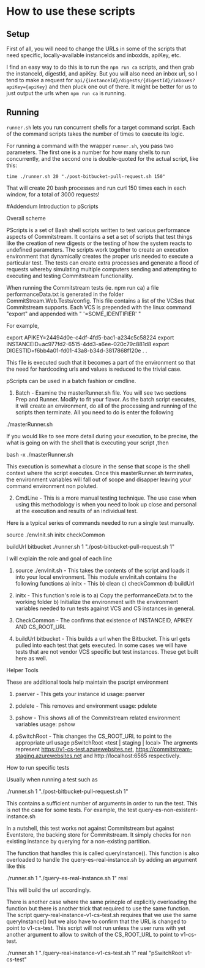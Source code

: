 # How to use these scripts

## Setup
First of all, you will need to change the URLs in some of the scripts that need specific, locally-available instanceIds and inboxIds, apiKey, etc.

I find an easy way to do this is to run the `npm run ca` scripts, and then grab the instanceId, digestId, and apiKey. But you will also need an inbox url, so I tend to make a request for `api/{instanceId}/digests/{digestId}/inboxes?apiKey={apiKey}` and then pluck one out of
there. It might be better for us to just output the urls when `npm run ca` is running.

## Running

`runner.sh` lets you run concurrent shells for a target command script. Each of the command scripts takes the number of times to execute its logic.

For running a command with the wrapper `runner.sh`, you pass two parameters. The first one is a number for how many shells to run concurrently, and the second one is double-quoted for the actual script, like this:

`time ./runner.sh 20 "./post-bitbucket-pull-request.sh 150"`

That will create 20 bash processes and run curl 150 times each in each window, for a total of 3000 requests!



#Addendum
Introduction to pScripts

Overall scheme

PScripts is a set of Bash shell scripts written to test various performance aspects of Commitstream.  It contains a set
a set of scripts that test things like the creation of new digests or the testing of how the system reacts to undefined
parameters.  The scripts work together to create an execution environment that dynamically creates the proper urls needed
to execute a particular test.  The tests can create extra processes and generate a flood of requests whereby simulating
multiple computers sending and attempting to executing and testing Commitstream functionality.

When running the Commitstream tests (ie. npm run ca) a file performanceData.txt is generated in the folder
CommitStream.Web.Tests/config.  This file contains a list of the VCSes that Commitstream supports.  Each VCS is prepended
with the linux command "export" and appended with " '=SOME_IDENTIFIER' "

For example,

export APIKEY=24494d0e-c4df-4fd5-bac1-a234c5c58224
export INSTANCEID=ac977fd2-6515-4dd3-a6ee-020c79c881d8
export DIGESTID=f6bb4a01-fd01-43a8-b34d-3817868f120e
.
.

This file is executed such that it becomes a part of the environment so that the need for hardcoding urls and values is
reduced to the trivial case.


pScripts can be used in a batch fashion or cmdline.

1) Batch - Examine the masterRunner.sh file.  You will see two sections Prep and Runner.  Modify to fit your flavor.  As the
batch script executes, it will create an environment, do all of the processing and running of the scripts then terminate.
All you need to do is enter the following

./masterRunner.sh

If you would like to see more detail during your execution, to be precise, the what is going on with the shell that is
executing your script ,then

bash -x ./masterRunner.sh

This execution is somewhat a closure in the sense that scope is the shell context where the script executes. Once this
masterRunner.sh terminates, the environment variables will fall out of scope and disapper leaving your command
environment non poluted.

2) CmdLine - This is a more manual testing technique.  The use case when using this methodology is when you need to look
up close and personal at the execution and results of an individual test.

Here is a typical series of commands needed to run a single test manually.

source ./envInit.sh
initx
checkCommon

buildUrl bitbucket
./runner.sh 1 "./post-bitbucket-pull-request.sh 1"

I will explain the role and goal of each line

1) source ./envInit.sh - This takes the contents of the script and loads it into your local environment.  This module
  envInit.sh contains the following functions
  a) initx - This
  b) clean
  c) checkCommon
  d) buildUrl

2) initx - This function's role is to
  a) Copy the performanceData.txt to the working folder
  b) Initialize the environment with the environment variables needed to run tests against VCS and CS instances in general.

3) CheckCommon - The confirms that existence of INSTANCEID, APIKEY AND CS_ROOT_URL

4) buildUrl bitbucket - This builds a url when the Bitbucket.  This url gets pulled into each test that gets executed.
  In some cases we will have tests that are not vendor VCS specific but test instances.  These get built here as well.

Helper Tools

These are additional tools help maintain the pscript environment
 1) pserver - This gets your instance id
    usage: pserver

 2) pdelete - This removes and environment
    usage: pdelete <environment variable>

 3) pshow - This shows all of the Commitstream related environment variables
    usage: pshow

 4) pSwitchRoot - This changes the CS_ROOT_URL to point to the appropriate url
    usage pSwitchRoot <test | staging | local>
    The argments represent https://v1-cs-test.azurewebsites.net, https://commitstream-staging.azurewebsites.net and http://localhost:6565
    respectively.

How to run specific tests

Usually when running a test such as

./runner.sh 1 "./post-bitbucket-pull-request.sh 1"

This contains a sufficient number of arguments in order to run the test.  This is not the case for some tests.  For
example, the test query-es-non-existent-instance.sh

In a nutshell, this test works not against Commitstream but against Eventstore, the backing store for Commitstream.
It simply checks for non existing instance by querying for a non-existing partition.

 The function that handles this is called queryInstance().  This function is also overloaded to handle the
 query-es-real-instance.sh by adding an argument like this

 ./runner.sh 1 "./query-es-real-instance.sh 1" real

 This will build the url accordingly.

 There is another case where the same princple of explicitly overloading the function but there is another trick that
 required to use the same function.  The script query-real-instance-v1-cs-test.sh requires that we use the same
 queryInstance() but we also have to confirm that the URL is changed to point to v1-cs-test.  This script will not run
 unless the user runs with yet another argument to allow to switch of the CS_ROOT_URL to point to v1-cs-test.

 ./runner.sh 1 "./query-real-instance-v1-cs-test.sh 1" real "pSwitchRoot v1-cs-test"
 



